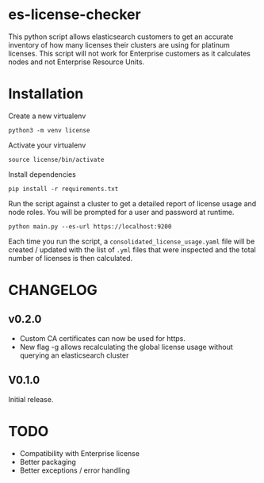 # es-license-checker
This python script allows elasticsearch customers to get an accurate inventory of how many licenses their clusters are using for platinum licenses.
This script will not work for Enterprise customers as it calculates nodes and not Enterprise Resource Units.

# Installation
Create a new virtualenv
```
python3 -m venv license
```

Activate your virtualenv
```
source license/bin/activate
```

Install dependencies
```
pip install -r requirements.txt
```

Run the script against a cluster to get a detailed report of license usage and node roles. You will be prompted for a user and password at runtime.
```
python main.py --es-url https://localhost:9200
```

Each time you run the script, a `consolidated_license_usage.yaml` file will be created / updated with the list of `.yml` files that were inspected and the total number of licenses is then calculated.

# CHANGELOG
## v0.2.0
- Custom CA certificates can now be used for https.
- New flag -g allows recalculating the global license usage without querying an elasticsearch cluster

## V0.1.0
Initial release.

# TODO
- Compatibility with Enterprise license
- Better packaging
- Better exceptions / error handling
